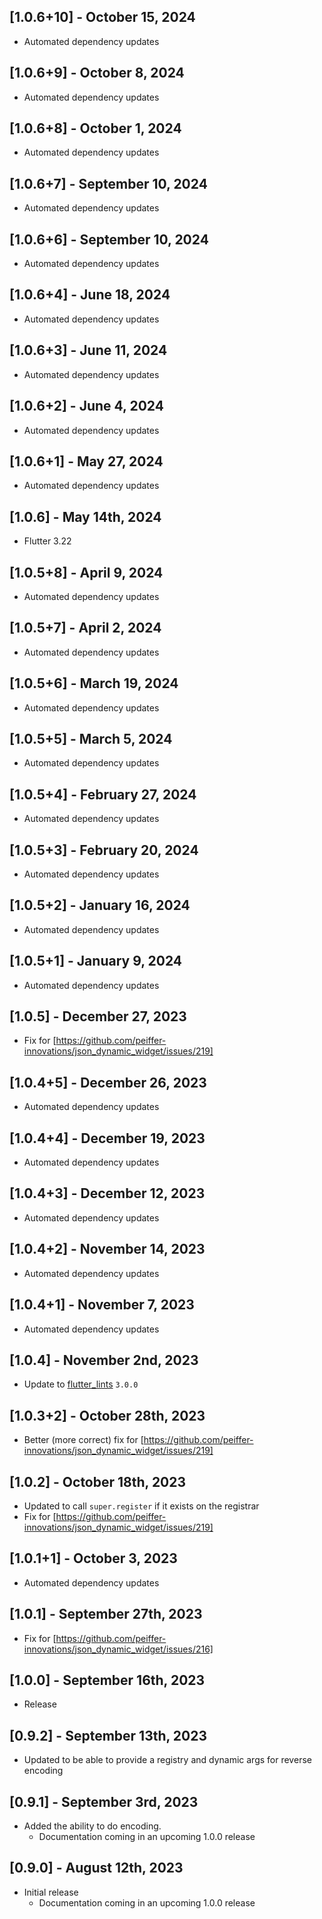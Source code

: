 ## [1.0.6+10] - October 15, 2024

* Automated dependency updates


## [1.0.6+9] - October 8, 2024

* Automated dependency updates


## [1.0.6+8] - October 1, 2024

* Automated dependency updates


## [1.0.6+7] - September 10, 2024

* Automated dependency updates


## [1.0.6+6] - September 10, 2024

* Automated dependency updates


## [1.0.6+4] - June 18, 2024

* Automated dependency updates


## [1.0.6+3] - June 11, 2024

* Automated dependency updates


## [1.0.6+2] - June 4, 2024

* Automated dependency updates


## [1.0.6+1] - May 27, 2024

* Automated dependency updates


## [1.0.6] - May 14th, 2024

* Flutter 3.22


## [1.0.5+8] - April 9, 2024

* Automated dependency updates


## [1.0.5+7] - April 2, 2024

* Automated dependency updates


## [1.0.5+6] - March 19, 2024

* Automated dependency updates


## [1.0.5+5] - March 5, 2024

* Automated dependency updates


## [1.0.5+4] - February 27, 2024

* Automated dependency updates


## [1.0.5+3] - February 20, 2024

* Automated dependency updates


## [1.0.5+2] - January 16, 2024

* Automated dependency updates


## [1.0.5+1] - January 9, 2024

* Automated dependency updates


## [1.0.5] - December 27, 2023

* Fix for [https://github.com/peiffer-innovations/json_dynamic_widget/issues/219]

## [1.0.4+5] - December 26, 2023

* Automated dependency updates


## [1.0.4+4] - December 19, 2023

* Automated dependency updates


## [1.0.4+3] - December 12, 2023

* Automated dependency updates


## [1.0.4+2] - November 14, 2023

* Automated dependency updates


## [1.0.4+1] - November 7, 2023

* Automated dependency updates


## [1.0.4] - November 2nd, 2023

* Update to [flutter_lints](https://pub.dev/packages/flutter_lints) `3.0.0`


## [1.0.3+2] - October 28th, 2023

* Better (more correct) fix for [https://github.com/peiffer-innovations/json_dynamic_widget/issues/219]


## [1.0.2] - October 18th, 2023

* Updated to call `super.register` if it exists on the registrar
* Fix for [https://github.com/peiffer-innovations/json_dynamic_widget/issues/219]


## [1.0.1+1] - October 3, 2023

* Automated dependency updates


## [1.0.1] - September 27th, 2023

* Fix for [https://github.com/peiffer-innovations/json_dynamic_widget/issues/216]

## [1.0.0] - September 16th, 2023

* Release

## [0.9.2] - September 13th, 2023

* Updated to be able to provide a registry and dynamic args for reverse encoding

## [0.9.1] - September 3rd, 2023

* Added the ability to do encoding.
    * Documentation coming in an upcoming 1.0.0 release

## [0.9.0] - August 12th, 2023

* Initial release
    * Documentation coming in an upcoming 1.0.0 release
